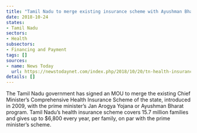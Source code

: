 ```yaml
---
title: "Tamil Nadu to merge existing insurance scheme with Ayushman Bharat program"
date: 2018-10-24
states:
- Tamil Nadu
sectors:
- Health
subsectors:
- Financing and Payment
tags: []
sources:
- name: News Today
  url: https://newstodaynet.com/index.php/2018/10/20/tn-health-insurance-merges-with-ayushman-bharat-scheme/
details: []
---
```


The Tamil Nadu government has signed an MOU to merge the existing Chief Minister’s Comprehensive Health Insurance Scheme of the state, introduced in 2009, with the prime minister’s Jan Arogya Yojana or Ayushman Bharat program. Tamil Nadu’s health insurance scheme covers 15.7 million families and gives up to $6,800 every year, per family, on par with the prime minister’s scheme.
